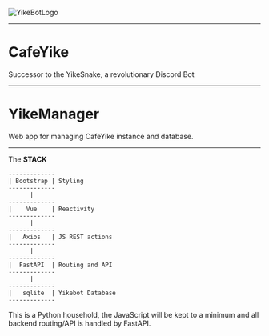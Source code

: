 ![YikeBotLogo](YikeManager/ym-frontend/assets/YikeBotLogoMk2.ico)

---

# CafeYike
Successor to the YikeSnake, a revolutionary Discord Bot

---

# YikeManager


Web app for managing CafeYike instance and database.

---

The **STACK**

```
-------------
| Bootstrap | Styling
-------------
      |
-------------
|    Vue    | Reactivity
-------------
      |
-------------
|   Axios   | JS REST actions
-------------
      |
-------------
|  FastAPI  | Routing and API
-------------
      |
-------------
|   sqlite  | Yikebot Database
-------------
```

This is a Python household, the JavaScript will be kept to a minimum and all backend routing/API is handled by FastAPI.

